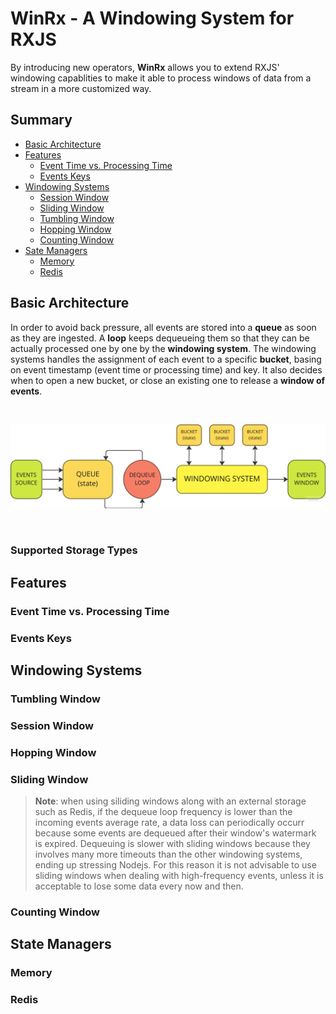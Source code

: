 # WinRx - A Windowing System for RXJS

By introducing new operators, **WinRx** allows you to extend RXJS' windowing
capablities to make it able to process windows of data from a stream in a more
customized way.

## Summary

- [Basic Architecture](#basic-architecture)
- [Features](#features)
  - [Event Time vs. Processing Time](#event-time-vs.-processing-time)
  - [Events Keys](#events-keys)
- [Windowing Systems](#windowing-systems)
  - [Session Window](#session-window)
  - [Sliding Window](#sliding-window)
  - [Tumbling Window](#tumbling-window)
  - [Hopping Window](#hopping-window)
  - [Counting Window](#counting-window)
- [Sate Managers](#state-managers)
  - [Memory](#memory)
  - [Redis](#redis)

## Basic Architecture

In order to avoid back pressure, all events are stored into a **queue** as soon
as they are ingested. A **loop** keeps dequeueing them so that they can be
actually processed one by one by the **windowing system**. The windowing systems
handles the assignment of each event to a specific **bucket**, basing on event
timestamp (event time or processing time) and key. It also decides when to open
a new bucket, or close an existing one to release a **window of events**.

<br>

![schema](./winrx.png)

<br>

### Supported Storage Types

<!-- ## General behaviour

- Every window operator receives single **T** value and outputs a **T[]** value
  each time a window gets closed.
- Whenever an _error_ or _complete_ event is triggered, active windows gets
  forcibly closed, unless the **closeOnError** and **closeOnComplete** options
  are set to false (true if omitted). In this case all values that are not
  included in an already closed window will be lost.
- In case of an **error** event, the value is still passed as an array of length
  1 to keep consistency with next events. -->

## Features

### Event Time vs. Processing Time

### Events Keys

<!-- ### Use Event Time instead of Processng Time

### Split Windows with Event Key

Events streamed throught the same observable can be split into multiple
separated "windowing pipelines" by providing a callback to extract a key from
the event itself (otherwise all events come with the "default" key). In this
way, events with different keys will be treated as separated streams flowing
through the same pipeline.

```typescript
const events = [{
  key: 1,
  value: "hola",
}, {
  key: 1,
  value: "todo",
}, {
  key: 2,
  value: "hello",
}, {
  key: 1,
  value: "mundo",
}, {
  key: 2,
  value: "world",
}];

from(events).pipe(
  tumblingWindow({
    size: 100,
    withEventKey: (e: any) => e.key,
  }),
).subscribe((window: any[]) =>
  console.log(
    window
      .map((event) => event.value)
      .join(" "),
  )
);

/**
 * output:
 * hola todo mundo
 * hello world
 */
``` -->

## Windowing Systems

### Tumbling Window

### Session Window

### Hopping Window

### Sliding Window

> **Note**: when using siliding windows along with an external storage such as
> Redis, if the dequeue loop frequency is lower than the incoming events average
> rate, a data loss can periodically occurr because some events are dequeued
> after their window's watermark is expired. Dequeuing is slower with sliding
> windows because they involves many more timeouts than the other windowing
> systems, ending up stressing Nodejs. For this reason it is not advisable to
> use sliding windows when dealing with high-frequency events, unless it is
> acceptable to lose some data every now and then.

### Counting Window

## State Managers

### Memory

### Redis

